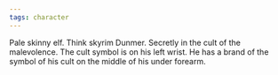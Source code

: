 ```yaml
---
tags: character
---
```

Pale skinny elf. Think skyrim Dunmer. Secretly in the cult of the malevolence. The cult symbol is on his left wrist. He has a brand of the symbol of his cult on the middle of his under forearm.